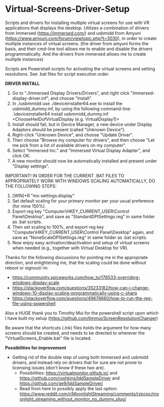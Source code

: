 # Virtual-Screens-Driver-Setup
Scripts and drivers for installing multiple virtual screens for use with VR applications that displays the desktop.
Utilizes a combination of drivers from Immersed (https://immersed.com/) and usbmidd from Amyuni (https://www.amyuni.com/forum/viewtopic.php?t=3030), in order to create multiple instances of virtual screens.
(the driver from amyuni forms the basis, and their cmd-line tool allows me to enable and disable the drivers programmatically. And the drivers from immersed allows me to create multiple instances)

Scripts are Powershell scripts for activating the virtual screens and setting resolutions.
See .bat files for script execution order.

<b>DRIVER INSTALL</b>
1. Go to "./Immersed Display Drivers/Drivers", and right click "Immersed-display-driver.inf", and choose "Install".
2. In ./usbmmidd use ./deviceinstaller64.exe to install the usbmidd_dummy.inf, by using the following command-line: .\deviceinstaller64 install usbmmidd_dummy.inf <ChooseHwIDofVirtualDisplay (e.g. VirtualDisplay1)>
3. Install should fail, but in Device Manager, a new device under Display Adaptors should be present (called "Unknown Device").
4. Right-click "Unknown Device", and choose "Update Driver".
5. Then choose "Browse my computer for drivers", and then choose "Let me pick from a list of available drivers on my computer".
6. Select "Immersed Inc." and "Immersed Virtual Display Adapter", and click OK.
7. A new monitor should now be automatically installed and present under "Display settings".

IMPORTANT! IN ORDER FOR THE CURRENT .BAT FILES TO APPROPRIATELY WORK WITH WINDOWS SCALING AUTOMATICALLY, DO THE FOLLOWING STEPS:

1. [WIN]+R "ms-settings:display"
2. Set default scaling for your primary monitor per your usual preference (for mine 150%).
3. Export reg key "Computer\HKEY_CURRENT_USER\Control Panel\Desktop", and save as "StandardDPISettings.reg" in same folder as .bat scripts.
4. Then set scaling to 100%, and export reg key "Computer\HKEY_CURRENT_USER\Control Panel\Desktop" again, and save as "NoneScaleDPISettings.reg" in same folder as .bat scripts.
5. Now enjoy easy activation/deactivation and setup of virtual screens when needed (e.g., together with Virtual Desktop for VR).

Thanks for the following discussions for pointing me in the appropriate direction, and enlightening me, that the scaling could be done without reboot or signout/-in:
- https://community.spiceworks.com/how_to/176533-overriding-windows-display-scale
- https://stackoverflow.com/questions/35233182/how-can-i-change-windows-10-display-scaling-programmatically-using-c-sharp
- https://stackoverflow.com/questions/49676660/how-to-run-the-reg-file-using-powershell

Also a HUGE thank you to Timothy Mui for the powershell script upon which I have built my setup (https://github.com/timmui/ScreenResolutionChanger)


Be aware that the shortcuts (.lnk) files holds the argument for how many screens should be created, and needs to be directed to wherever the "VirtualScreens_Enable.bat" file is located. 




<b>Possibilities for improvement</b>
- Getting rid of the double step of using both Immersed and usbmidd drivers, and instead rely on drivers that for sure are not prone to licensing issues (don't know if these two are).
  - Possibilities: https://virtualmonitor.github.io/ and https://github.com/roshkins/IddSampleDriver and https://github.com/ge9/IddSampleDriver/
  - Read from here to possibly apply the last option: https://www.reddit.com/r/MoonlightStreaming/comments/rzpcpc/moonlight_streaming_without_monitor_no_dummy_plug/
  
  
